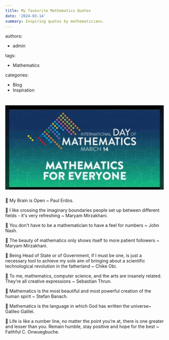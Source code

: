```yaml
---
title: My favourite Mathematics Quotes
date: '2024-03-14'
summary: Inspiring quotes by mathematicians.
---
```

authors:
  - admin

tags:
  - Mathematics

categories:
  - Blog
  - Inspiration
# ![jpeg](math.jpeg)

🤗 My Brain is Open ~ Paul Erdos. 

🤗 I like crossing the imaginary boundaries people set up between different fields - it's very refreshing ~ Maryam Mirzakhani.

🤗 You don't have to be a mathematician to have a feel for numbers ~ John Nash. 

 🤗 The beauty of mathematics only shows itself to more patient followers ~ Maryam Mirzakhani. 

🤗 Being Head of State or of Government, if I must be one, is just a necessary tool to achieve my sole aim of bringing about a scientific technological revolution in the fatherland ~ Chike Obi. 

🤗 To me, mathematics, computer science, and the arts are insanely related. They’re all creative expressions ~ Sebastian Thrun.

🤗 Mathematics is the most beautiful and most powerful creation of the human spirit ~ Stefan Banach. 

🤗 Mathematics is the language in which God has written the universe~ Galileo Galilei.

🤗 Life is like a number line, no matter the point you’re at, there is one greater and lesser than you. Remain humble, stay positive and hope for the best ~ Faithful C. Onwuegbuche.
